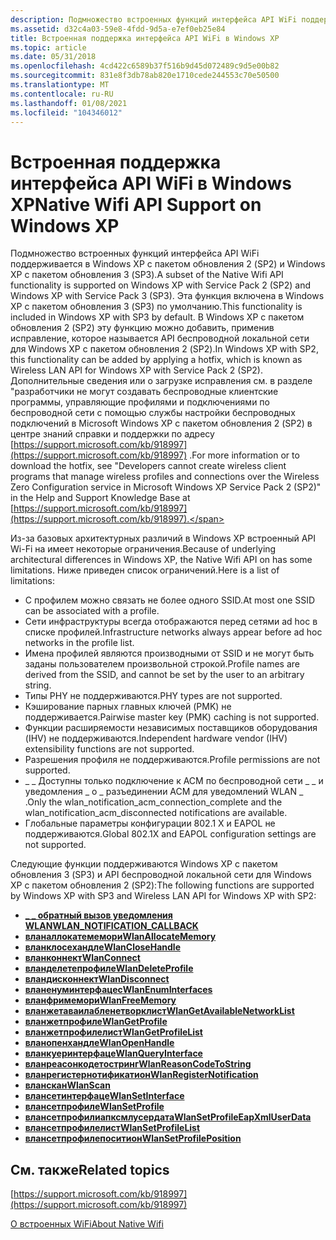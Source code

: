 ```yaml
---
description: Подмножество встроенных функций интерфейса API WiFi поддерживается в Windows XP с пакетом обновления 2 (SP2) и Windows XP с пакетом обновления 3 (SP3).
ms.assetid: d32c4a03-59e8-4fdd-9d5a-e7ef0eb25e84
title: Встроенная поддержка интерфейса API WiFi в Windows XP
ms.topic: article
ms.date: 05/31/2018
ms.openlocfilehash: 4cd422c6589b37f516b9d45d072489c9d5e00b82
ms.sourcegitcommit: 831e8f3db78ab820e1710cede244553c70e50500
ms.translationtype: MT
ms.contentlocale: ru-RU
ms.lasthandoff: 01/08/2021
ms.locfileid: "104346012"
---
```

# <a name="native-wifi-api-support-on-windows-xp"></a><span data-ttu-id="d4344-103">Встроенная поддержка интерфейса API WiFi в Windows XP</span><span class="sxs-lookup"><span data-stu-id="d4344-103">Native Wifi API Support on Windows XP</span></span>

<span data-ttu-id="d4344-104">Подмножество встроенных функций интерфейса API WiFi поддерживается в Windows XP с пакетом обновления 2 (SP2) и Windows XP с пакетом обновления 3 (SP3).</span><span class="sxs-lookup"><span data-stu-id="d4344-104">A subset of the Native Wifi API functionality is supported on Windows XP with Service Pack 2 (SP2) and Windows XP with Service Pack 3 (SP3).</span></span> <span data-ttu-id="d4344-105">Эта функция включена в Windows XP с пакетом обновления 3 (SP3) по умолчанию.</span><span class="sxs-lookup"><span data-stu-id="d4344-105">This functionality is included in Windows XP with SP3 by default.</span></span> <span data-ttu-id="d4344-106">В Windows XP с пакетом обновления 2 (SP2) эту функцию можно добавить, применив исправление, которое называется API беспроводной локальной сети для Windows XP с пакетом обновления 2 (SP2).</span><span class="sxs-lookup"><span data-stu-id="d4344-106">In Windows XP with SP2, this functionality can be added by applying a hotfix, which is known as Wireless LAN API for Windows XP with Service Pack 2 (SP2).</span></span> <span data-ttu-id="d4344-107">Дополнительные сведения или о загрузке исправления см. в разделе "разработчики не могут создавать беспроводные клиентские программы, управляющие профилями и подключениями по беспроводной сети с помощью службы настройки беспроводных подключений в Microsoft Windows XP с пакетом обновления 2 (SP2) в центре знаний справки и поддержки по адресу [https://support.microsoft.com/kb/918997](https://support.microsoft.com/kb/918997) .</span><span class="sxs-lookup"><span data-stu-id="d4344-107">For more information or to download the hotfix, see "Developers cannot create wireless client programs that manage wireless profiles and connections over the Wireless Zero Configuration service in Microsoft Windows XP Service Pack 2 (SP2)" in the Help and Support Knowledge Base at [https://support.microsoft.com/kb/918997](https://support.microsoft.com/kb/918997).</span></span>

<span data-ttu-id="d4344-108">Из-за базовых архитектурных различий в Windows XP встроенный API Wi-Fi на имеет некоторые ограничения.</span><span class="sxs-lookup"><span data-stu-id="d4344-108">Because of underlying architectural differences in Windows XP, the Native Wifi API on has some limitations.</span></span> <span data-ttu-id="d4344-109">Ниже приведен список ограничений.</span><span class="sxs-lookup"><span data-stu-id="d4344-109">Here is a list of limitations:</span></span>

-   <span data-ttu-id="d4344-110">С профилем можно связать не более одного SSID.</span><span class="sxs-lookup"><span data-stu-id="d4344-110">At most one SSID can be associated with a profile.</span></span>
-   <span data-ttu-id="d4344-111">Сети инфраструктуры всегда отображаются перед сетями ad hoc в списке профилей.</span><span class="sxs-lookup"><span data-stu-id="d4344-111">Infrastructure networks always appear before ad hoc networks in the profile list.</span></span>
-   <span data-ttu-id="d4344-112">Имена профилей являются производными от SSID и не могут быть заданы пользователем произвольной строкой.</span><span class="sxs-lookup"><span data-stu-id="d4344-112">Profile names are derived from the SSID, and cannot be set by the user to an arbitrary string.</span></span>
-   <span data-ttu-id="d4344-113">Типы PHY не поддерживаются.</span><span class="sxs-lookup"><span data-stu-id="d4344-113">PHY types are not supported.</span></span>
-   <span data-ttu-id="d4344-114">Кэширование парных главных ключей (PMK) не поддерживается.</span><span class="sxs-lookup"><span data-stu-id="d4344-114">Pairwise master key (PMK) caching is not supported.</span></span>
-   <span data-ttu-id="d4344-115">Функции расширяемости независимых поставщиков оборудования (IHV) не поддерживаются.</span><span class="sxs-lookup"><span data-stu-id="d4344-115">Independent hardware vendor (IHV) extensibility functions are not supported.</span></span>
-   <span data-ttu-id="d4344-116">Разрешения профиля не поддерживаются.</span><span class="sxs-lookup"><span data-stu-id="d4344-116">Profile permissions are not supported.</span></span>
-   <span data-ttu-id="d4344-117">\_ \_ Доступны только подключение к ACM по беспроводной сети \_ \_ и уведомления \_ о \_ разъединении ACM для уведомлений WLAN \_ .</span><span class="sxs-lookup"><span data-stu-id="d4344-117">Only the wlan\_notification\_acm\_connection\_complete and the wlan\_notification\_acm\_disconnected notifications are available.</span></span>
-   <span data-ttu-id="d4344-118">Глобальные параметры конфигурации 802.1 X и EAPOL не поддерживаются.</span><span class="sxs-lookup"><span data-stu-id="d4344-118">Global 802.1X and EAPOL configuration settings are not supported.</span></span>

<span data-ttu-id="d4344-119">Следующие функции поддерживаются Windows XP с пакетом обновления 3 (SP3) и API беспроводной локальной сети для Windows XP с пакетом обновления 2 (SP2):</span><span class="sxs-lookup"><span data-stu-id="d4344-119">The following functions are supported by Windows XP with SP3 and Wireless LAN API for Windows XP with SP2:</span></span>

-   [<span data-ttu-id="d4344-120">**\_ \_ обратный вызов уведомления WLAN**</span><span class="sxs-lookup"><span data-stu-id="d4344-120">**WLAN\_NOTIFICATION\_CALLBACK**</span></span>](/windows/win32/api/wlanapi/nc-wlanapi-wlan_notification_callback)
-   [<span data-ttu-id="d4344-121">**вланаллокатемемори**</span><span class="sxs-lookup"><span data-stu-id="d4344-121">**WlanAllocateMemory**</span></span>](/windows/desktop/api/wlanapi/nf-wlanapi-wlanallocatememory)
-   [<span data-ttu-id="d4344-122">**вланклосехандле**</span><span class="sxs-lookup"><span data-stu-id="d4344-122">**WlanCloseHandle**</span></span>](/windows/desktop/api/wlanapi/nf-wlanapi-wlanclosehandle)
-   [<span data-ttu-id="d4344-123">**вланконнект**</span><span class="sxs-lookup"><span data-stu-id="d4344-123">**WlanConnect**</span></span>](/windows/desktop/api/wlanapi/nf-wlanapi-wlanconnect)
-   [<span data-ttu-id="d4344-124">**вланделетепрофиле**</span><span class="sxs-lookup"><span data-stu-id="d4344-124">**WlanDeleteProfile**</span></span>](/windows/desktop/api/wlanapi/nf-wlanapi-wlandeleteprofile)
-   [<span data-ttu-id="d4344-125">**вландисконнект**</span><span class="sxs-lookup"><span data-stu-id="d4344-125">**WlanDisconnect**</span></span>](/windows/desktop/api/wlanapi/nf-wlanapi-wlandisconnect)
-   [<span data-ttu-id="d4344-126">**вланенуминтерфацес**</span><span class="sxs-lookup"><span data-stu-id="d4344-126">**WlanEnumInterfaces**</span></span>](/windows/desktop/api/wlanapi/nf-wlanapi-wlanenuminterfaces)
-   [<span data-ttu-id="d4344-127">**вланфримемори**</span><span class="sxs-lookup"><span data-stu-id="d4344-127">**WlanFreeMemory**</span></span>](/windows/desktop/api/wlanapi/nf-wlanapi-wlanfreememory)
-   [<span data-ttu-id="d4344-128">**вланжетаваилабленетворклист**</span><span class="sxs-lookup"><span data-stu-id="d4344-128">**WlanGetAvailableNetworkList**</span></span>](/windows/desktop/api/wlanapi/nf-wlanapi-wlangetavailablenetworklist)
-   [<span data-ttu-id="d4344-129">**вланжетпрофиле**</span><span class="sxs-lookup"><span data-stu-id="d4344-129">**WlanGetProfile**</span></span>](/windows/desktop/api/wlanapi/nf-wlanapi-wlangetprofile)
-   [<span data-ttu-id="d4344-130">**вланжетпрофилелист**</span><span class="sxs-lookup"><span data-stu-id="d4344-130">**WlanGetProfileList**</span></span>](/windows/desktop/api/wlanapi/nf-wlanapi-wlangetprofilelist)
-   [<span data-ttu-id="d4344-131">**вланопенхандле**</span><span class="sxs-lookup"><span data-stu-id="d4344-131">**WlanOpenHandle**</span></span>](/windows/desktop/api/wlanapi/nf-wlanapi-wlanopenhandle)
-   [<span data-ttu-id="d4344-132">**вланкуеринтерфаце**</span><span class="sxs-lookup"><span data-stu-id="d4344-132">**WlanQueryInterface**</span></span>](/windows/desktop/api/Wlanapi/nf-wlanapi-wlanqueryinterface)
-   [<span data-ttu-id="d4344-133">**вланреасонкодетостринг**</span><span class="sxs-lookup"><span data-stu-id="d4344-133">**WlanReasonCodeToString**</span></span>](/windows/desktop/api/wlanapi/nf-wlanapi-wlanreasoncodetostring)
-   [<span data-ttu-id="d4344-134">**вланрегистернотификатион**</span><span class="sxs-lookup"><span data-stu-id="d4344-134">**WlanRegisterNotification**</span></span>](/windows/desktop/api/wlanapi/nf-wlanapi-wlanregisternotification)
-   [<span data-ttu-id="d4344-135">**вланскан**</span><span class="sxs-lookup"><span data-stu-id="d4344-135">**WlanScan**</span></span>](/windows/desktop/api/wlanapi/nf-wlanapi-wlanscan)
-   [<span data-ttu-id="d4344-136">**влансетинтерфаце**</span><span class="sxs-lookup"><span data-stu-id="d4344-136">**WlanSetInterface**</span></span>](/windows/desktop/api/Wlanapi/nf-wlanapi-wlansetinterface)
-   [<span data-ttu-id="d4344-137">**влансетпрофиле**</span><span class="sxs-lookup"><span data-stu-id="d4344-137">**WlanSetProfile**</span></span>](/windows/desktop/api/wlanapi/nf-wlanapi-wlansetprofile)
-   [<span data-ttu-id="d4344-138">**влансетпрофилиапксмлусердата**</span><span class="sxs-lookup"><span data-stu-id="d4344-138">**WlanSetProfileEapXmlUserData**</span></span>](/windows/desktop/api/wlanapi/nf-wlanapi-wlansetprofileeapxmluserdata)
-   [<span data-ttu-id="d4344-139">**влансетпрофилелист**</span><span class="sxs-lookup"><span data-stu-id="d4344-139">**WlanSetProfileList**</span></span>](/windows/desktop/api/wlanapi/nf-wlanapi-wlansetprofilelist)
-   [<span data-ttu-id="d4344-140">**влансетпрофилепоситион**</span><span class="sxs-lookup"><span data-stu-id="d4344-140">**WlanSetProfilePosition**</span></span>](/windows/desktop/api/wlanapi/nf-wlanapi-wlansetprofileposition)

## <a name="related-topics"></a><span data-ttu-id="d4344-141">См. также</span><span class="sxs-lookup"><span data-stu-id="d4344-141">Related topics</span></span>

<dl> <dt>

[https://support.microsoft.com/kb/918997](https://support.microsoft.com/kb/918997)
</dt> <dt>

[<span data-ttu-id="d4344-142">О встроенных WiFi</span><span class="sxs-lookup"><span data-stu-id="d4344-142">About Native Wifi</span></span>](about-native-wifi.md)
</dt> </dl>

 

 
